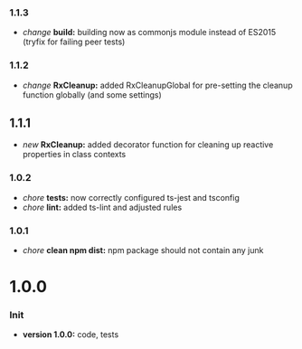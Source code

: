 ### 1.1.3

* *change* **build:** building now as commonjs module instead of ES2015 (tryfix for failing peer tests)

### 1.1.2

* *change* **RxCleanup:** added RxCleanupGlobal for pre-setting the cleanup function globally (and some settings)

## 1.1.1

* *new* **RxCleanup:** added decorator function for cleaning up reactive properties in class contexts

### 1.0.2

* *chore* **tests:** now correctly configured ts-jest and tsconfig
* *chore* **lint:** added ts-lint and adjusted rules

### 1.0.1

* *chore* **clean npm dist:** npm package should not contain any junk

# **1.0.0**

### Init

* **version 1.0.0:** code, tests
